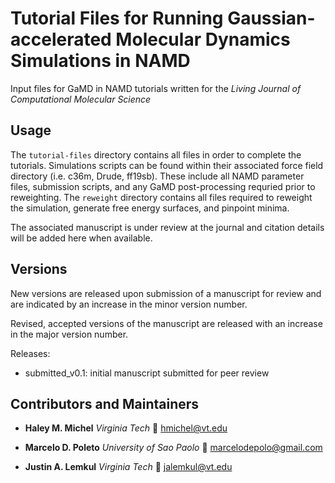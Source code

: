 # Tutorial Files for Running Gaussian-accelerated Molecular Dynamics Simulations in NAMD
Input files for GaMD in NAMD tutorials written for the *Living Journal of Computational Molecular Science*

## Usage 
The ```tutorial-files``` directory contains all files in order to complete the tutorials. 
Simulations scripts can be found within their associated force field directory (i.e. c36m, Drude, ff19sb). 
These include all NAMD parameter files, submission scripts, and any GaMD post-processing requried prior to reweighting.
The ```reweight``` directory contains all files required to reweight the simulation, generate free energy surfaces, and pinpoint minima. 

The associated manuscript is under review at the journal and citation details will be added here when available.

## Versions

New versions are released upon submission of a manuscript for review and are indicated by an increase in the minor version number.

Revised, accepted versions of the manuscript are released with an increase in the major version number.

Releases:
- submitted_v0.1: initial manuscript submitted for peer review 

## Contributors and Maintainers

- **Haley M. Michel**
 *Virginia Tech*
 📧 [hmichel@vt.edu](mailto:hmichel@vt.edu)

- **Marcelo D. Poleto**
 *University of Sao Paolo*
 📧 [marcelodepolo@gmail.com](mailto:marcelodepolo@gmail.com)

- **Justin A. Lemkul**
 *Virginia Tech*
 📧 [jalemkul@vt.edu](mailto:jalemkul@vt.edu)
